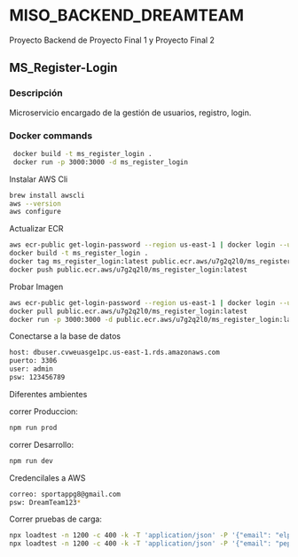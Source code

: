 # MISO_BACKEND_DREAMTEAM
Proyecto Backend de Proyecto Final 1 y Proyecto Final 2

## MS_Register-Login

### Descripción

Microservicio encargado de la gestión de usuarios, registro, login.

### Docker commands

```bash
 docker build -t ms_register_login .
 docker run -p 3000:3000 -d ms_register_login
```

Instalar AWS Cli

```bash
brew install awscli
aws --version
aws configure
```

Actualizar ECR

```bash
aws ecr-public get-login-password --region us-east-1 | docker login --username AWS --password-stdin public.ecr.aws/u7g2q2l0
docker build -t ms_register_login .
docker tag ms_register_login:latest public.ecr.aws/u7g2q2l0/ms_register_login:latest
docker push public.ecr.aws/u7g2q2l0/ms_register_login:latest
```

Probar Imagen

```bash
aws ecr-public get-login-password --region us-east-1 | docker login --username AWS --password-stdin public.ecr.aws/u7g2q2l0
docker pull public.ecr.aws/u7g2q2l0/ms_register_login:latest
docker run -p 3000:3000 -d public.ecr.aws/u7g2q2l0/ms_register_login:latest
```

Conectarse a la base de datos

```bash
host: dbuser.cvweuasge1pc.us-east-1.rds.amazonaws.com
puerto: 3306
user: admin
psw: 123456789
```

Diferentes ambientes

correr Produccion:

```bash
npm run prod
```

correr Desarrollo:

```bash
npm run dev
```

Credencilales a AWS

```bash
correo: sportappg8@gmail.com
psw: DreamTeam123*
```

Correr pruebas de carga:
```bash
npx loadtest -n 1200 -c 400 -k -T 'application/json' -P '{"email": "elpepe@sportapp.com", "password": "123456789"}' http://localhost:3000/login
npx loadtest -n 1200 -c 400 -k -T 'application/json' -P '{"email": "pepe11@sportapp.com", "password": "123456789"}' https://g7o4mxf762.execute-api.us-east-1.amazonaws.com/prod/login
```


